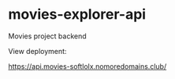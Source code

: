 # movies-explorer-api

Movies project backend

View deployment:

https://api.movies-softlolx.nomoredomains.club/
